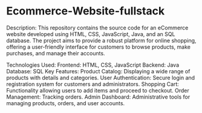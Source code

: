 # Ecommerce-Website-fullstack
Description:
This repository contains the source code for an eCommerce website developed using HTML, CSS, JavaScript, Java, and an SQL database. The project aims to provide a robust platform for online shopping, offering a user-friendly interface for customers to browse products, make purchases, and manage their accounts.

Technologies Used:
Frontend: HTML, CSS, JavaScript
Backend: Java
Database: SQL
Key Features:
Product Catalog: Displaying a wide range of products with details and categories.
User Authentication: Secure login and registration system for customers and administrators.
Shopping Cart: Functionality allowing users to add items and proceed to checkout.
Order Management: Tracking orders.
Admin Dashboard: Administrative tools for managing products, orders, and user accounts.
